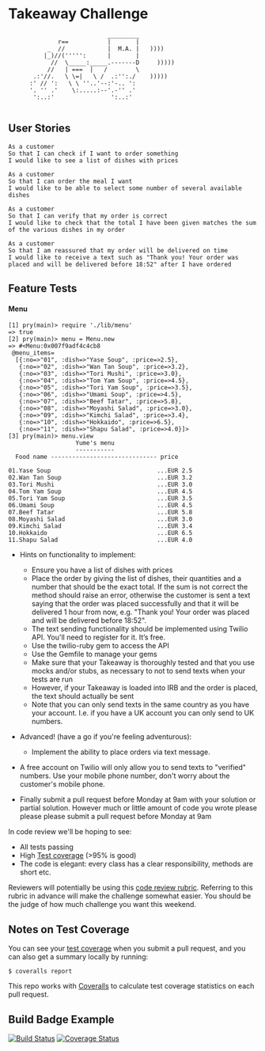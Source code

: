 Takeaway Challenge
==================
```
                            _________
              r==           |       |
           _  //            |  M.A. |   ))))
          |_)//(''''':      |       |
            //  \_____:_____.-------D     )))))
           //   | ===  |   /        \
       .:'//.   \ \=|   \ /  .:'':./    )))))
      :' // ':   \ \ ''..'--:'-.. ':
      '. '' .'    \:.....:--'.-'' .'
       ':..:'                ':..:'


 ```
## User Stories

```
As a customer
So that I can check if I want to order something
I would like to see a list of dishes with prices

As a customer
So that I can order the meal I want
I would like to be able to select some number of several available dishes

As a customer
So that I can verify that my order is correct
I would like to check that the total I have been given matches the sum of the various dishes in my order

As a customer
So that I am reassured that my order will be delivered on time
I would like to receive a text such as "Thank you! Your order was placed and will be delivered before 18:52" after I have ordered
```
## Feature Tests
#### Menu
```
[1] pry(main)> require './lib/menu'
=> true
[2] pry(main)> menu = Menu.new
=> #<Menu:0x007f9adf4c4cb8
 @menu_items=
  [{:no=>"01", :dish=>"Yase Soup", :price=>2.5},
   {:no=>"02", :dish=>"Wan Tan Soup", :price=>3.2},
   {:no=>"03", :dish=>"Tori Mushi", :price=>3.0},
   {:no=>"04", :dish=>"Tom Yam Soup", :price=>4.5},
   {:no=>"05", :dish=>"Tori Yam Soup", :price=>3.5},
   {:no=>"06", :dish=>"Umami Soup", :price=>4.5},
   {:no=>"07", :dish=>"Beef Tatar", :price=>5.8},
   {:no=>"08", :dish=>"Moyashi Salad", :price=>3.0},
   {:no=>"09", :dish=>"Kimchi Salad", :price=>3.4},
   {:no=>"10", :dish=>"Hokkaido", :price=>6.5},
   {:no=>"11", :dish=>"Shapu Salad", :price=>4.0}]>
[3] pry(main)> menu.view
                   Yume's menu                    
                   -----------                    
  Food name ------------------------------ price  

01.Yase Soup                              ...EUR 2.5
02.Wan Tan Soup                           ...EUR 3.2
03.Tori Mushi                             ...EUR 3.0
04.Tom Yam Soup                           ...EUR 4.5
05.Tori Yam Soup                          ...EUR 3.5
06.Umami Soup                             ...EUR 4.5
07.Beef Tatar                             ...EUR 5.8
08.Moyashi Salad                          ...EUR 3.0
09.Kimchi Salad                           ...EUR 3.4
10.Hokkaido                               ...EUR 6.5
11.Shapu Salad                            ...EUR 4.0
```
* Hints on functionality to implement:
  * Ensure you have a list of dishes with prices
  * Place the order by giving the list of dishes, their quantities and a number that should be the exact total. If the sum is not correct the method should raise an error, otherwise the customer is sent a text saying that the order was placed successfully and that it will be delivered 1 hour from now, e.g. "Thank you! Your order was placed and will be delivered before 18:52".
  * The text sending functionality should be implemented using Twilio API. You'll need to register for it. It’s free.
  * Use the twilio-ruby gem to access the API
  * Use the Gemfile to manage your gems
  * Make sure that your Takeaway is thoroughly tested and that you use mocks and/or stubs, as necessary to not to send texts when your tests are run
  * However, if your Takeaway is loaded into IRB and the order is placed, the text should actually be sent
  * Note that you can only send texts in the same country as you have your account. I.e. if you have a UK account you can only send to UK numbers.

* Advanced! (have a go if you're feeling adventurous):
  * Implement the ability to place orders via text message.

* A free account on Twilio will only allow you to send texts to "verified" numbers. Use your mobile phone number, don't worry about the customer's mobile phone.
* Finally submit a pull request before Monday at 9am with your solution or partial solution.  However much or little amount of code you wrote please please please submit a pull request before Monday at 9am


In code review we'll be hoping to see:

* All tests passing
* High [Test coverage](https://github.com/makersacademy/course/blob/master/pills/test_coverage.md) (>95% is good)
* The code is elegant: every class has a clear responsibility, methods are short etc.

Reviewers will potentially be using this [code review rubric](docs/review.md).  Referring to this rubric in advance will make the challenge somewhat easier.  You should be the judge of how much challenge you want this weekend.

Notes on Test Coverage
------------------

You can see your [test coverage](https://github.com/makersacademy/course/blob/master/pills/test_coverage.md) when you submit a pull request, and you can also get a summary locally by running:

```
$ coveralls report
```

This repo works with [Coveralls](https://coveralls.io/) to calculate test coverage statistics on each pull request.

Build Badge Example
------------------

[![Build Status](https://travis-ci.org/makersacademy/takeaway-challenge.svg?branch=master)](https://travis-ci.org/makersacademy/takeaway-challenge)
[![Coverage Status](https://coveralls.io/repos/makersacademy/takeaway-challenge/badge.png)](https://coveralls.io/r/makersacademy/takeaway-challenge)
